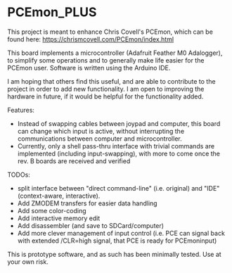 # PCEmon_PLUS

This project is meant to enhance Chris Covell's PCEmon, which can be found here:
https://chrismcovell.com/PCEmon/index.html

This board implements a microcontroller (Adafruit Feather M0 Adalogger), to
simplify some operations and to generally make life easier for the PCEmon user.
Software is written using the Arduino IDE.

I am hoping that others find this useful, and are able to contribute to the
project in order to add new functionality.  I am open to improving the hardware
in future, if it would be helpful for the functionality added.

Features:
- Instead of swapping cables between joypad and computer, this board can change
which input is active, without interrupting the communications between computer
and microcontroller.
- Currently, only a shell pass-thru interface with trivial commands are implemented
(including input-swapping), with more to come once the rev. B boards are received
and verified


TODOs:
- split interface between "direct command-line" (i.e. original) and "IDE" (context-aware, interactive).
- Add ZMODEM transfers for easier data handling
- Add some color-coding
- Add interactive memory edit
- Add disassembler (and save to SDCard/computer)
- Add more clever management of input control (i.e. PCE can signal back with
extended /CLR=high signal, that PCE is ready for PCEmoninput)

This is prototype software, and as such has been minimally tested.
Use at your own risk.
